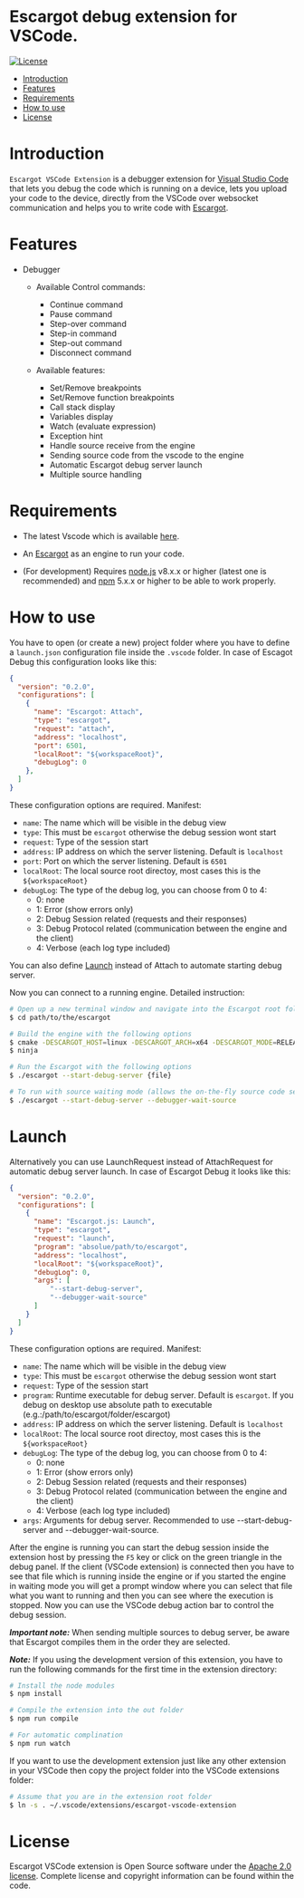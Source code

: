 # Escargot debug extension for VSCode.


[![License](https://img.shields.io/badge/licence-Apache%202.0-brightgreen.svg?style=flat)](LICENSE)

- [Introduction](#introduction)
- [Features](#features)
- [Requirements](#requirements)
- [How to use](#how-to-use)
- [License](#license)

# Introduction
`Escargot VSCode Extension` is a debugger extension for [Visual Studio Code](https://code.visualstudio.com/) that lets you debug the code which is running on a device, lets you upload your code to the device, directly from the VSCode over websocket communication and helps you to write code with [Escargot](https://github.com/Samsung/escargot).

# Features
- Debugger
  - Available Control commands:
    - Continue command
    - Pause command
    - Step-over command
    - Step-in command
    - Step-out command
    - Disconnect command

  - Available features:
    - Set/Remove breakpoints
    - Set/Remove function breakpoints
    - Call stack display
    - Variables display
    - Watch (evaluate expression)
    - Exception hint
    - Handle source receive from the engine
    - Sending source code from the vscode to the engine
    - Automatic Escargot debug server launch
    - Multiple source handling


# Requirements
- The latest Vscode which is available [here](https://code.visualstudio.com/Download).
- An [Escargot](https://github.com/Samsung/escargot) as an engine to run your code.

- (For development) Requires [node.js](https://nodejs.org/en/) v8.x.x or higher (latest one is recommended) and [npm](https://www.npmjs.com) 5.x.x or higher to be able to work properly.

# How to use
You have to open (or create a new) project folder where you have to define a `launch.json` configuration file inside the `.vscode` folder. In case of Escagot Debug this configuration looks like this:

```json
{
  "version": "0.2.0",
  "configurations": [
    {
      "name": "Escargot: Attach",
      "type": "escargot",
      "request": "attach",
      "address": "localhost",
      "port": 6501,
      "localRoot": "${workspaceRoot}",
      "debugLog": 0
    },
  ]
}
```

These configuration options are required. Manifest:
- `name`: The name which will be visible in the debug view
- `type`: This must be `escargot` otherwise the debug session wont start
- `request`: Type of the session start
- `address`: IP address on which the server listening. Default is `localhost`
- `port`: Port on which the server listening. Default is `6501`
- `localRoot`: The local source root directoy, most cases this is the `${workspaceRoot}`
- `debugLog`: The type of the debug log, you can choose from 0 to 4:
    - 0: none
    - 1: Error (show errors only)
    - 2: Debug Session related (requests and their responses)
    - 3: Debug Protocol related (communication between the engine and the client)
    - 4: Verbose (each log type included)

You can also define [Launch](#launch) instead of Attach to automate starting debug server.

Now you can connect to a running engine.
Detailed instruction:

```sh
# Open up a new terminal window and navigate into the Escargot root folder
$ cd path/to/the/escargot

# Build the engine with the following options
$ cmake -DESCARGOT_HOST=linux -DESCARGOT_ARCH=x64 -DESCARGOT_MODE=RELEASe -DESCARGOT_OUTPUT=shell -DESCARGOT_DEBUGGER=1 -GNinja
$ ninja

# Run the Escargot with the following options
$ ./escargot --start-debug-server {file}

# To run with source waiting mode (allows the on-the-fly source code sending)
$ ./escargot --start-debug-server --debugger-wait-source
```

# Launch
Alternatively you can use LaunchRequest instead of AttachRequest for automatic debug server launch.
In case of Escargot Debug it looks like this:
```json
{
  "version": "0.2.0",
  "configurations": [
    {
      "name": "Escargot.js: Launch",
      "type": "escargot",
      "request": "launch",
      "program": "absolue/path/to/escargot",
      "address": "localhost",
      "localRoot": "${workspaceRoot}",
      "debugLog": 0,
      "args": [
          "--start-debug-server",
          "--debugger-wait-source"
      ]
    }
  ]
}
```

These configuration options are required. Manifest:
- `name`: The name which will be visible in the debug view
- `type`: This must be `escargot` otherwise the debug session wont start
- `request`: Type of the session start
- `program`: Runtime executable for debug server. Default is `escargot`. If you debug on desktop use
absolute path to executable (e.g.:/path/to/escargot/folder/escargot)
- `address`: IP address on which the server listening. Default is `localhost`
- `localRoot`: The local source root directoy, most cases this is the `${workspaceRoot}`
- `debugLog`: The type of the debug log, you can choose from 0 to 4:
    - 0: none
    - 1: Error (show errors only)
    - 2: Debug Session related (requests and their responses)
    - 3: Debug Protocol related (communication between the engine and the client)
    - 4: Verbose (each log type included)
- `args`: Arguments for debug server. Recommended to use --start-debug-server and --debugger-wait-source.


After the engine is running you can start the debug session inside the extension host by pressing the `F5` key or click on the green triangle in the debug panel.
If the client (VSCode extension) is connected then you have to see that file which is running inside the engine or if you started the engine in waiting mode you will get a prompt window where you can select that file what you want to running and then you can see where the execution is stopped. Now you can use the VSCode debug action bar to control the debug session.

***Important note:*** When sending multiple sources to debug server, be aware that Escargot compiles them in the order they are selected.

***Note:*** If you using the development version of this extension, you have to run the following commands for the first time in the extension directory:

```bash
# Install the node modules
$ npm install

# Compile the extension into the out folder
$ npm run compile

# For automatic complination
$ npm run watch
```
If you want to use the development extension just like any other extension in your VSCode then copy the project folder into the VSCode extensions folder:
```bash
# Assume that you are in the extension root folder
$ ln -s . ~/.vscode/extensions/escargot-vscode-extension
```

# License
Escargot VSCode extension is Open Source software under the [Apache 2.0 license](LICENSE). Complete license and copyright information can be found within the code.

